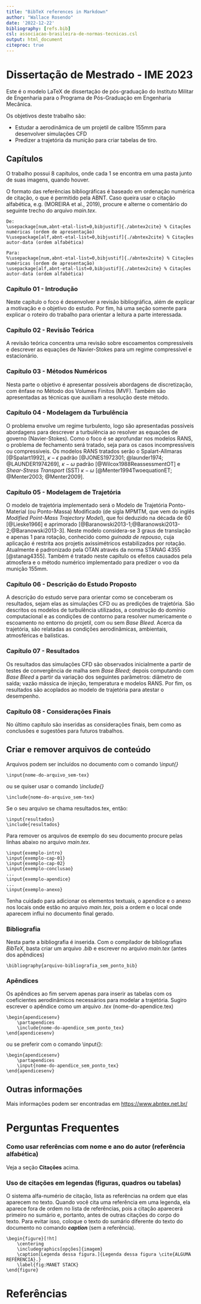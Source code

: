 ```yaml
---
title: "BibTeX references in Markdown"
author: "Wallace Rosendo"
date: '2022-12-22'
bibliography: [refs.bib]
csl: associacao-brasileira-de-normas-tecnicas.csl
output: html_document
citeproc: true
---
```


# Dissertação de Mestrado - IME 2023

Este é o modelo LaTeX de dissertação de pós-graduação do Instituto Militar de Engenharia para o Programa de Pós-Graduação em Engenharia Mecânica.

Os objetivos deste trabalho são:

- Estudar a aerodinâmica de um projetil de calibre 155mm para desenvolver simulações CFD
- Predizer a trajetória da munição para criar tabelas de tiro.

## Capítulos

O trabalho possui 8 capítulos, onde cada 1 se encontra em uma pasta junto de suas imagens, quando houver.

O formato das referências bibliográficas é baseado em ordenação numérica de citação, o que é permitido pela ABNT. Caso queira usar o citação alfabética, e.g. (MOREIRA et al., 2019), procure e alterne o comentário do seguinte trecho do arquivo *main.tex*.

```
De:
\usepackage[num,abnt-etal-list=0,bibjustif]{./abntex2cite} % Citações numéricas (ordem de apresentação)
%\usepackage[alf,abnt-etal-list=0,bibjustif]{./abntex2cite} % Citações autor-data (ordem alfabética)

Para:
%\usepackage[num,abnt-etal-list=0,bibjustif]{./abntex2cite} % Citações numéricas (ordem de apresentação)
\usepackage[alf,abnt-etal-list=0,bibjustif]{./abntex2cite} % Citações autor-data (ordem alfabética)
```

### Capítulo 01 - Introdução

Neste capítulo o foco é desenvolver a revisão bibliográfica, além de explicar a motivação e o objetivo do estudo. Por fim, há uma seção somente para explicar o roteiro do trabalho para orientar a leitura a parte interessada.

### Capítulo 02 - Revisão Teórica

A revisão teórica concentra uma revisão sobre escoamentos compressíveis e descrever as equações de Navier-Stokes para um regime compressível e estacionário.

### Capítulo 03 - Métodos Numéricos

Nesta parte o objetivo é apresentar possíveis abordagens de discretização, com ênfase no Método dos Volumes Finitos (MVF). Também são apresentadas as técnicas que auxiliam a resolução deste método.

### Capítulo 04 - Modelagem da Turbulência

O problema envolve um regime turbulento, logo são apresentadas possíveis abordagens para descrever a turbulência ao resolver as equações de governo (Navier-Stokes). Como o foco é se aprofundar nos modelos RANS, o problema de fechamento será tratado, seja para os casos incompressíveis ou compressíveis. Os modelos RANS tratados serão o Spalart-Allmaras [@Spalart1992], $\kappa-\epsilon$ padrão [@JONES1972301; @launder1974; @LAUNDER1974269], $\kappa-\omega$ padrão [@Wilcox1988ReassessmentOT] e *Shear-Stress Transport* (SST) $\kappa-\omega$ [@Menter1994TwoequationET; @Menter2003; @Menter2009].

### Capítulo 05 - Modelagem de Trajetória

O modelo de trajetória implementado será o Modelo de Trajetória Ponto-Material (ou Ponto-Massa) Modificado (de sigla MPMTM, que vem do inglês *Modified Point-Mass Trajectory Model*), que foi deduzido na década de 60 [@Lieske1966] e aprimorado [@Baranowski2013-1;@Baranowski2013-2;@Baranowski2013-3]. Neste modelo considera-se 3 graus de translação e apenas 1 para rotação, conhecido como *guinada de repouso*, cuja aplicação é restrita aos projetis axissimétricos estabilizados por rotação. Atualmente é padronizado pela OTAN através da norma STANAG 4355 [@stanag4355]. Também é tratado neste capítulo os efeitos causados pela atmosfera e o método numérico implementado para predizer o voo da munição 155mm.

### Capítulo 06 - Descrição do Estudo Proposto

A descrição do estudo serve para orientar como se conceberam os resultados, sejam elas as simulações CFD ou as predições de trajetória. São descritos os modelos de turbulência utilizados, a construção do domínio computacional e as condições de contorno para resolver numericamente o escoamento no entorno do projetil, com ou sem *Base Bleed*. Acerca da trajetória, são relatadas as condições aerodinâmicas, ambientais, atmosféricas e balísticas.

### Capítulo 07 - Resultados

Os resultados das simulações CFD são observados inicialmente a partir de testes de convergência de malha sem *Base Bleed*; depois computando com *Base Bleed* a partir da variação dos seguintes parâmetros: diâmetro de saída; vazão mássica de injeção, temperatura e modelos RANS. Por fim, os resultados são acoplados ao modelo de trajetória para atestar o desempenho.

### Capítulo 08 - Considerações Finais

No último capítulo são inseridas as considerações finais, bem como as conclusões e sugestões para futuros trabalhos.

## Criar e remover arquivos de conteúdo

Arquivos podem ser incluídos no documento com o comando *\input{}*

```
\input{nome-do-arquivo_sem-tex}
```

ou se quiser usar o comando *\include{}*

```
\include{nome-do-arquivo_sem-tex}
```

Se o seu arquivo se chama resultados.tex, então:

```
\input{resultados}
\include{resultados}
```

Para remover os arquivos de exemplo do seu documento procure pelas linhas abaixo no arquivo *main.tex*.

```
\input{exemplo-intro}
\input{exemplo-cap-01}
\input{exemplo-cap-02}
\input{exemplo-conclusao}
...
\input{exemplo-apendice}
...
\input{exemplo-anexo}
```

Tenha cuidado para adicionar os elementos textuais, o apendice e o anexo nos locais onde estão no arquivo *main.tex*, pois a ordem e o local onde aparecem influi no documento final gerado.

### Bibliografia

Nesta parte a bibliografia é inserida. Com o compilador de bibliografias *BibTeX*, basta criar um arquivo *.bib* e escrever no arquivo *main.tex* (antes dos apêndices)

```
\bibliography{arquivo-bibliografia_sem_ponto_bib}
```

### Apêndices

Os apêndices ao fim servem apenas para inserir as tabelas com os coeficientes aerodinâmicos necessários para modelar a trajetória. Sugiro escrever o apêndice como um arquivo *.tex* (nome-do-apendice.tex) 

```
\begin{apendicesenv}
    \partapendices
    \include{nome-do-apendice_sem_ponto_tex}
\end{apendicesenv}
```

ou se preferir com o comando \input{}:

```
\begin{apendicesenv}
    \partapendices
    \input{nome-do-apendice_sem_ponto_tex}
\end{apendicesenv}
```

## Outras informações

Mais informações podem ser encontradas em https://www.abntex.net.br/

# Perguntas Frequentes

### Como usar referências com nome e ano do autor (referência alfabética)

Veja a seção **Citações** acima.

### Uso de citações em legendas (figuras, quadros ou tabelas)

O sistema alfa-numério de citação, lista as referências na ordem que elas aparecem no texto. Quando você cita uma referência em uma legenda, ela aparece fora de ordem no lista de referências, pois a citação aparecerá primeiro no sumário e, portanto, antes de outras citações do corpo do texto. Para evitar isso, coloque o texto do sumário diferente do texto do documento no comando _**caption**_ (sem a referência).

```
\begin{figure}[!ht]
	\centering
	\includegraphics[opções]{imagem}
	\caption[Legenda dessa figura.]{Legenda dessa figura \cite{ALGUMA REFÊRENCIA}.}
	\label{fig:MANET STACK}
\end{figure}
```

# Referências